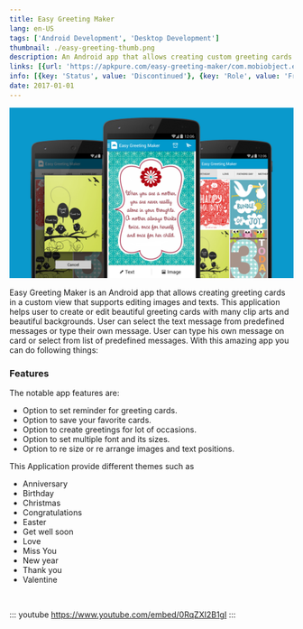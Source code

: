 ```yaml
---
title: Easy Greeting Maker
lang: en-US
tags: ['Android Development', 'Desktop Development']
thumbnail: ./easy-greeting-thumb.png
description: An Android app that allows creating custom greeting cards.
links: [{url: 'https://apkpure.com/easy-greeting-maker/com.mobiobject.easygreetingmaker.app', text: 'Get it on third party app store', icon: ['fas', 'store']}]
info: [{key: 'Status', value: 'Discontinued'}, {key: 'Role', value: 'Freelance Software Engineer'}, {key: 'Employment', value: 'Mobi Object, India'}, {key: 'Skills involved', value: ['Android SDK', 'Custom View Development', 'Performance Analysis', 'Desktop Development', 'API Development']}, {key: 'Tech used', value: ['Java', 'Android SDK', 'Laravel']}]
date: 2017-01-01
---
```

![An image](/easy-greeting.png)

Easy Greeting Maker is an Android app that allows creating greeting cards in a custom view that supports editing images and texts. This application helps user to create or edit beautiful greeting cards with many clip arts and beautiful backgrounds. User can select the text message from predefined messages or type their own message. User can type his own message on card or select from list of predefined messages. With this amazing app you can do following things:

### Features
The notable app features are:
- Option to set reminder for greeting cards.
- Option to save your favorite cards.
- Option to create greetings for lot of occasions.
- Option to set multiple font and its sizes.
- Option to re size or re arrange images and text positions.

This Application provide different themes such as

- Anniversary
- Birthday
- Christmas
- Congratulations
- Easter
- Get well soon
- Love
- Miss You
- New year
- Thank you
- Valentine

<br/>

::: youtube https://www.youtube.com/embed/0RqZXI2B1gI
:::
<br/>